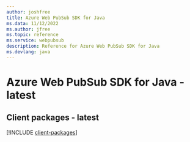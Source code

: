 ```yaml
---
author: joshfree
title: Azure Web PubSub SDK for Java
ms.data: 11/12/2022
ms.author: jfree
ms.topic: reference
ms.service: webpubsub
description: Reference for Azure Web PubSub SDK for Java
ms.devlang: java
---
```

# Azure Web PubSub SDK for Java - latest

## Client packages - latest
[!INCLUDE [client-packages](web-pubsub-client-index.md)]
